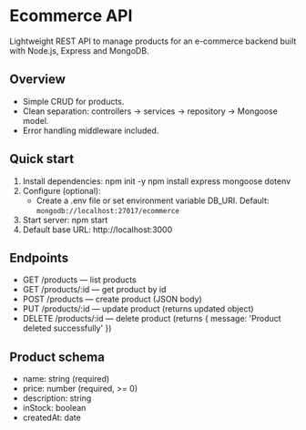 # Ecommerce API

Lightweight REST API to manage products for an e-commerce backend built with Node.js, Express and MongoDB.

## Overview
- Simple CRUD for products.
- Clean separation: controllers → services → repository → Mongoose model.
- Error handling middleware included.

## Quick start
1. Install dependencies:
   npm init -y
   npm install express mongoose dotenv
2. Configure (optional):
   - Create a .env file or set environment variable DB_URI. Default: `mongodb://localhost:27017/ecommerce`
3. Start server:
   npm start
4. Default base URL:
   http://localhost:3000

## Endpoints
- GET    /products            — list products
- GET    /products/:id        — get product by id
- POST   /products            — create product (JSON body)
- PUT    /products/:id        — update product (returns updated object)
- DELETE /products/:id        — delete product (returns { message: 'Product deleted successfully' })


## Product schema
- name: string (required)
- price: number (required, >= 0)
- description: string
- inStock: boolean
- createdAt: date